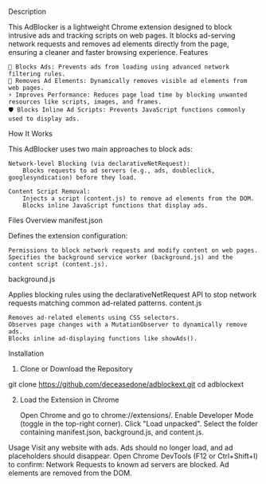 Description

This AdBlocker is a lightweight Chrome extension designed to block intrusive ads and tracking scripts on web pages. It blocks ad-serving network requests and removes ad elements directly from the page, ensuring a cleaner and faster browsing experience.
Features

    🚫 Blocks Ads: Prevents ads from loading using advanced network filtering rules.
    🧹 Removes Ad Elements: Dynamically removes visible ad elements from web pages.
    ⚡ Improves Performance: Reduces page load time by blocking unwanted resources like scripts, images, and frames.
    🛡️ Blocks Inline Ad Scripts: Prevents JavaScript functions commonly used to display ads.

How It Works

This AdBlocker uses two main approaches to block ads:

    Network-level Blocking (via declarativeNetRequest):
        Blocks requests to ad servers (e.g., ads, doubleclick, googlesyndication) before they load.

    Content Script Removal:
        Injects a script (content.js) to remove ad elements from the DOM.
        Blocks inline JavaScript functions that display ads.

Files Overview
manifest.json

Defines the extension configuration:

    Permissions to block network requests and modify content on web pages.
    Specifies the background service worker (background.js) and the content script (content.js).

background.js

Applies blocking rules using the declarativeNetRequest API to stop network requests matching common ad-related patterns.
content.js

    Removes ad-related elements using CSS selectors.
    Observes page changes with a MutationObserver to dynamically remove ads.
    Blocks inline ad-displaying functions like showAds().

Installation
1. Clone or Download the Repository

git clone https://github.com/deceasedone/adblockext.git
cd adblockext

2. Load the Extension in Chrome

    Open Chrome and go to chrome://extensions/.
    Enable Developer Mode (toggle in the top-right corner).
    Click "Load unpacked".
    Select the folder containing manifest.json, background.js, and content.js.

Usage
    Visit any website with ads.
    Ads should no longer load, and ad placeholders should disappear.
    Open Chrome DevTools (F12 or Ctrl+Shift+I) to confirm:
        Network Requests to known ad servers are blocked.
        Ad elements are removed from the DOM.
